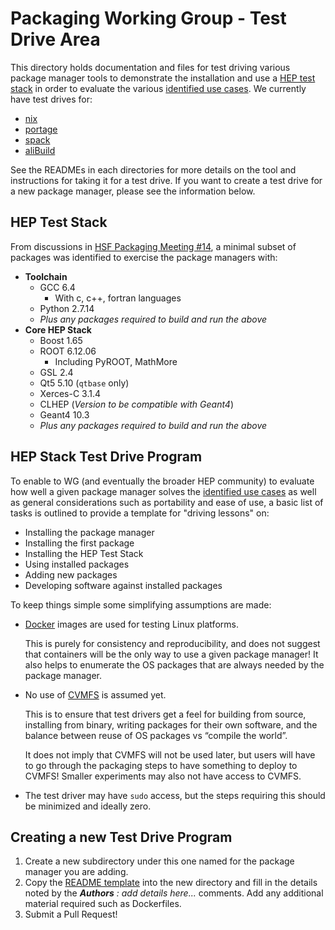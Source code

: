 # Packaging Working Group - Test Drive Area

This directory holds documentation and files for test driving various package manager tools
to demonstrate the installation and use a [HEP test stack](#hep-test-stack) in order to
evaluate the various [identified use cases](https://docs.google.com/document/d/1h-r3XPIXXxmr5tThIh6gu6VcXXRhBXtUuOv14ju3oTI/).
We currently have test drives for:

- [nix](nix)
- [portage](portage)
- [spack](spack)
- [aliBuild](alibuild)

See the READMEs in each directories for more details on the tool and instructions for taking it for a test drive.
If you want to create a test drive for a new package manager, please see the information below.


## HEP Test Stack

From discussions in [HSF Packaging Meeting #14](https://indico.cern.ch/event/678307/), a minimal subset of packages
was identified to exercise the package managers with:

- **Toolchain**
  - GCC 6.4
    - With c, c++, fortran languages
  - Python 2.7.14
  - _Plus any packages required to build and run the above_
- **Core HEP Stack**
  - Boost 1.65
  - ROOT 6.12.06
    - Including PyROOT, MathMore
  - GSL 2.4
  - Qt5 5.10 (`qtbase` only)
  - Xerces-C 3.1.4
  - CLHEP (_Version to be compatible with Geant4_)
  - Geant4 10.3
  - _Plus any packages required to build and run the above_

## HEP Stack Test Drive Program

To enable to WG (and eventually the broader HEP community) to evaluate how well a given package manager solves the [identified use cases](https://docs.google.com/document/d/1h-r3XPIXXxmr5tThIh6gu6VcXXRhBXtUuOv14ju3oTI/) as well as general considerations such as portability and ease of use, a basic list of tasks is outlined to provide a template for "driving lessons" on:

- Installing the package manager
- Installing the first package
- Installing the HEP Test Stack
- Using installed packages
- Adding new packages
- Developing software against installed packages

To keep things simple some simplifying assumptions are made:

- [Docker](https://www.docker.com) images are used for testing Linux platforms.

  This is purely for consistency and reproducibility, and does not suggest that containers will be the only way to
  use a given package manager! It also helps to enumerate the OS packages that are always needed by the package manager.

- No use of [CVMFS](https://cernvm.cern.ch/portal/filesystem) is assumed yet.

  This is to ensure that test drivers get a feel for building from source,
  installing from binary, writing packages for their own software, and the balance between reuse of OS
  packages vs “compile the world”.

  It does not imply that CVMFS will not be used later, but users will have to go through the packaging steps to have
  something to deploy to CVMFS! Smaller experiments may also not have access to CVMFS.

- The test driver may have `sudo` access, but the steps requiring this should be minimized and ideally zero.

## Creating a new Test Drive Program

1. Create a new subdirectory under this one named for the package manager you are adding.
2. Copy the [README template](TestDriveREADMETemplate.md) into the new directory and fill in the details
   noted by the _**Authors**_ _: add details here..._ comments. Add any additional material required such as Dockerfiles.
3. Submit a Pull Request!

